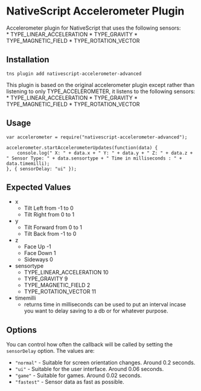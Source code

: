 # NativeScript Accelerometer Plugin
Accelerometer plugin for NativeScript that uses the following sensors:     
    * TYPE_LINEAR_ACCELERATION
    * TYPE_GRAVITY
    * TYPE_MAGNETIC_FIELD
    * TYPE_ROTATION_VECTOR

## Installation
```
tns plugin add nativescript-accelerometer-advanced
```

This plugin is based on the original accelerometer plugin except rather than listening to only TYPE_ACCELEROMETER, it listens to the following sensors:
    * TYPE_LINEAR_ACCELERATION
    * TYPE_GRAVITY
    * TYPE_MAGNETIC_FIELD
    * TYPE_ROTATION_VECTOR

## Usage
```
var accelerometer = require("nativescript-accelerometer-advanced");

accelerometer.startAccelerometerUpdates(function(data) {
    console.log(" X: " + data.x + " Y: " + data.y + " Z: " + data.z + " Sensor Type: " + data.sensortype + " Time in milliseconds : " + data.timemilli);
}, { sensorDelay: "ui" });
```

## Expected Values

 * x 
    * Tilt Left from -1 to 0 
    * Tilt Right from 0 to 1
 * y 
    * Tilt Forward from 0 to 1
    * Tilt Back from -1 to 0
 * z
    * Face Up -1
    * Face Down 1
    * Sideways 0
* sensortype
    * TYPE_LINEAR_ACCELERATION 10
    * TYPE_GRAVITY 9
    * TYPE_MAGNETIC_FIELD 2
    * TYPE_ROTATION_VECTOR 11
* timemilli
    * returns time in milliseconds can be used to put an interval incase you want to delay saving to a db or for whatever purpose.

## Options

You can control how often the callback will be called by setting the `sensorDelay` option. The values are:
* `"normal"` - Suitable for screen orientation changes. Around 0.2 seconds.
* `"ui"` - Suitable for the user interface. Around 0.06 seconds.
* `"game"` - Suitable for games. Around 0.02 seconds.
* `"fastest"` - Sensor data as fast as possible.
